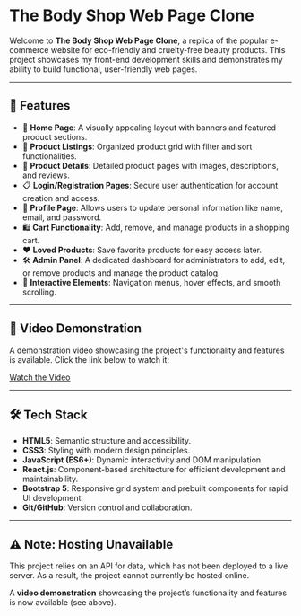 # The Body Shop Web Page Clone

Welcome to **The Body Shop Web Page Clone**, a replica of the popular e-commerce website for eco-friendly and cruelty-free beauty products. This project showcases my front-end development skills and demonstrates my ability to build functional, user-friendly web pages.

---

## 🚀 Features

- 🌿 **Home Page**: A visually appealing layout with banners and featured product sections.
- 🛒 **Product Listings**: Organized product grid with filter and sort functionalities.
- 📄 **Product Details**: Detailed product pages with images, descriptions, and reviews.
- 📋 **Login/Registration Pages**: Secure user authentication for account creation and access.
- 👤 **Profile Page**: Allows users to update personal information like name, email, and password.
- 🛍️ **Cart Functionality**: Add, remove, and manage products in a shopping cart.
- ❤️ **Loved Products**: Save favorite products for easy access later.
- 🛠️ **Admin Panel**: A dedicated dashboard for administrators to add, edit, or remove products and manage the product catalog.
- 🎨 **Interactive Elements**: Navigation menus, hover effects, and smooth scrolling.

---

## 🎥 Video Demonstration

A demonstration video showcasing the project's functionality and features is available. Click the link below to watch it:

[Watch the Video](https://vimeo.com/1062108739/18792bd56d)

---

## 🛠️ Tech Stack

- **HTML5**: Semantic structure and accessibility.
- **CSS3**: Styling with modern design principles.
- **JavaScript (ES6+)**: Dynamic interactivity and DOM manipulation.
- **React.js**: Component-based architecture for efficient development and maintainability.
- **Bootstrap 5**: Responsive grid system and prebuilt components for rapid UI development.
- **Git/GitHub**: Version control and collaboration.

---

## ⚠️ Note: Hosting Unavailable

This project relies on an API for data, which has not been deployed to a live server. As a result, the project cannot currently be hosted online.

A **video demonstration** showcasing the project’s functionality and features is now available (see above).

